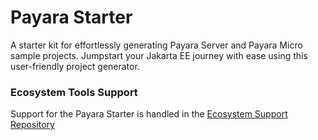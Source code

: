 # Payara Starter
A starter kit for effortlessly generating Payara Server and Payara Micro sample projects. Jumpstart your Jakarta EE journey with ease using this user-friendly project generator.

### Ecosystem Tools Support
Support for the Payara Starter is handled in the [Ecosystem Support Repository](https://github.com/payara/ecosystem-support)
